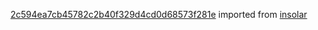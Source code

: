[2c594ea7cb45782c2b40f329d4cd0d68573f281e](https://github.com/insolar/insolar/commit/2c594ea7cb45782c2b40f329d4cd0d68573f281e) imported from [insolar](https://github.com/insolar/insolar)
